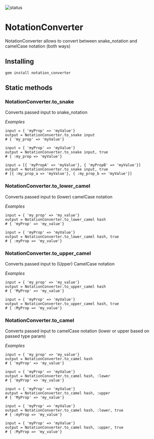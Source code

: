 ![status](https://travis-ci.org/mkarpicki/notation-converter.svg?branch=master)

# NotationConverter

NotationConverter allows to convert between snake_notation and camelCase notation (both ways)

## Installing

```
gem install notation_converter
```

## Static methods

### NotationConverter.to_snake

Converts passed input to snake_notation

*Examples*

```
input = { 'myProp' => 'myValue'}
output = NotationConverter.to_snake input
# { 'my_prop' => 'myValue'}

input = { 'myProp' => 'myValue'}
output = NotationConverter.to_snake input, true
# { :my_prop => 'myValue'}

input = [{ 'myPropA' => 'myValue'}, { 'myPropB' => 'myValue'}]
output = NotationConverter.to_snake input, true
# [{ :my_prop_a => 'myValue'}, { :my_prop_b => 'myValue'}]

```


### NotationConverter.to_lower_camel

Converts passed input to (lower) camelCase notation

*Examples*

```
input = { 'my_prop' => 'my_value'}
output = NotationConverter.to_lower_camel hash
# { 'myProp' => 'my_value'}

input = { 'myProp' => 'myValue'}
output = NotationConverter.to_lower_camel hash, true
# { :myProp => 'my_value'}

```

### NotationConverter.to_upper_camel

Converts passed input to (Upper) CamelCase notation

*Examples*

```
input = { 'my_prop' => 'my_value'}
output = NotationConverter.to_upper_camel hash
# { 'MyProp' => 'my_value'}

input = { 'myProp' => 'myValue'}
output = NotationConverter.to_upper_camel hash, true
# { :MyProp => 'my_value'}

```

### NotationConverter.to_camel

Converts passed input to camelCase notation (lower or upper based on passed type param)

*Examples*

```
input = { 'my_prop' => 'my_value'}
output = NotationConverter.to_camel hash
# { 'myProp' => 'my_value'}

input = { 'myProp' => 'myValue'}
output = NotationConverter.to_camel hash, :lower
# { 'myProp' => 'my_value'}

input = { 'myProp' => 'myValue'}
output = NotationConverter.to_camel hash, :upper
# { 'MyProp' => 'my_value'}

input = { 'myProp' => 'myValue'}
output = NotationConverter.to_camel hash, :lower, true
# { :myProp => 'my_value'}

input = { 'myProp' => 'myValue'}
output = NotationConverter.to_camel hash, :upper, true
# { :MyProp => 'my_value'}

```


